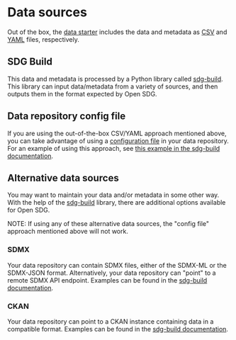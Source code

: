 <h1>Data sources</h1>

Out of the box, the [data starter](https://github.com/open-sdg/open-sdg-data-starter) includes the data and metadata as [CSV](data-format.md) and [YAML](metadata-format.md) files, respectively.

## SDG Build

This data and metadata is processed by a Python library called [sdg-build](https://github.com/open-sdg/sdg-build). This library can input data/metadata from a variety of sources, and then outputs them in the format expected by Open SDG.

## Data repository config file

If you are using the out-of-the-box CSV/YAML approach mentioned above, you can take advantage of using a [configuration file](https://github.com/open-sdg/sdg-build/blob/master/docs/examples/open_sdg_config.yml) in your data repository. For an example of using this approach, see [this example in the sdg-build documentation](https://github.com/open-sdg/sdg-build/blob/master/docs/examples/open_sdg_simple.py).

## Alternative data sources

You may want to maintain your data and/or metadata in some other way. With the help of the [sdg-build](https://github.com/open-sdg/sdg-build) library, there are additional options available for Open SDG.

NOTE: If using any of these alternative data sources, the "config file" approach mentioned above will not work.

### SDMX

Your data repository can contain SDMX files, either of the SDMX-ML or the SDMX-JSON format. Alternatively, your data repository can "point" to a remote SDMX API endpoint. Examples can be found in the [sdg-build documentation](https://github.com/open-sdg/sdg-build/tree/master/docs/examples).

### CKAN

Your data repository can point to a CKAN instance containing data in a compatible format. Examples can be found in the [sdg-build documentation](https://github.com/open-sdg/sdg-build/tree/master/docs/examples).
